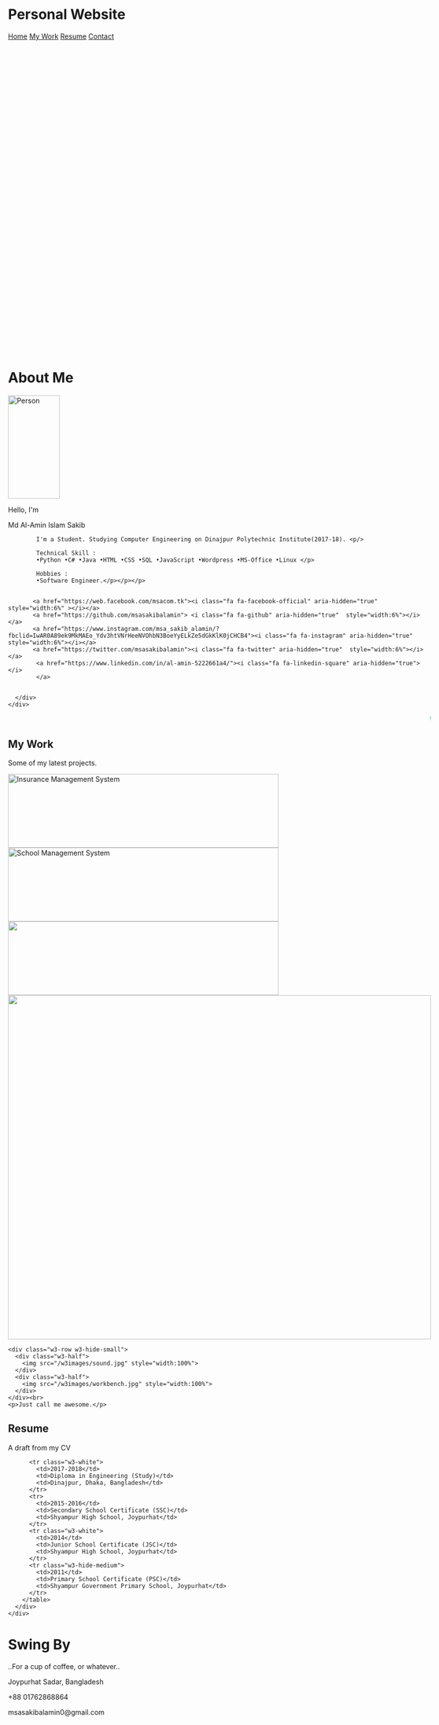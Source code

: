 <!DOCTYPE html>
<html>
<title>Personal Website </title>
<meta charset="UTF-8">
<meta name="viewport" content="width=device-width, initial-scale=1">
<link rel="stylesheet" href="https://www.w3schools.com/w3css/4/w3.css">
<script src="https://kit.fontawesome.com/85e063f5ad.js" crossorigin="anonymous"></script>
<body class="w3-content" style="max-width:1300px">

<!-- First Grid: Logo & About -->
<div class="w3-row">
  <div class="w3-half w3-black w3-container w3-center" style="height:700px">
    <div class="w3-padding-64">
      <h1>Personal Website</h1>
    </div>
    <div class="w3-padding-64">
      <a href="#" class="w3-button w3-black w3-block w3-hover-blue-grey w3-padding-16">Home</a>
      <a href="#work" class="w3-button w3-black w3-block w3-hover-teal w3-padding-16">My Work</a>
      <a href="#work" class="w3-button w3-black w3-block w3-hover-dark-grey w3-padding-16">Resume</a>
      <a href="#contact" class="w3-button w3-black w3-block w3-hover-brown w3-padding-16">Contact</a>
    </div>
  </div>
  <div class="w3-half w3-blue-grey w3-container" style="height:700px">
    <div class="w3-padding-64 w3-center">
      <h1>About Me</h1>
      <img src="sakib.jpg" class="w3-margin w3-circle" alt="Person" style="width:35%" height="210">
      <div class="w3-left-align w3-padding-large">
        <p>
            Hello, I'm <p/>
            Md Al-Amin Islam Sakib <br/>
            
            I'm a Student. Studying Computer Engineering on Dinajpur Polytechnic Institute(2017-18). <p/>
            
            Technical Skill :
            •Python •C# •Java •HTML •CSS •SQL •JavaScript •Wordpress •MS-Office •Linux </p>
            
            Hobbies :
            •Software Engineer.</p></p></p>
        

           <a href="https://web.facebook.com/msacom.tk"><i class="fa fa-facebook-official" aria-hidden="true" style="width:6%" ></i></a> 
           <a href="https://github.com/msasakibalamin"> <i class="fa fa-github" aria-hidden="true"  style="width:6%"></i></a>
           <a href="https://www.instagram.com/msa_sakib_alamin/?fbclid=IwAR0A89ek9MkMAEo_Ydv3htVNrHeeNVOhbN3BoeYyELkZe5dGkKlK0jCHCB4"><i class="fa fa-instagram" aria-hidden="true"  style="width:6%"></i></a>
           <a href="https://twitter.com/msasakibalamin"><i class="fa fa-twitter" aria-hidden="true"  style="width:6%"></i></a> 
            <a href="https://www.linkedin.com/in/al-amin-5222661a4/"><i class="fa fa-linkedin-square" aria-hidden="true"></i>
            </a>


      </div>
    </div>
  </div>
</div>  </p>

<!-- marquee System -->

<div class="alert alert-success" role="alert"><marquee scrollamount="3">
    <font color="#28B463"> Welcome  <font color="red"></font> To Personal Website.</font> Now <b id="today"></b>.<font color="#873600"> Date Format : Month - Day -Year</font>
 </marquee> </div>

<!-- Second Grid: Work & Resume -->
<div class="w3-row">
  <div class="w3-half w3-light-grey w3-center" style="min-height:800px" id="work">
    <div class="w3-padding-64">
      <h2>My Work</h2>
      <p>Some of my latest projects.</p>
    </div>
    <div class="w3-row">
      <div class="w3-half">
        <a href="copy12.png" download ><img src="copy12.png" style="width:80%" height="150px" alt="Insurance Management System "></a>
      </div>
      <div class="w3-half">
       <a href="school2.png" download ><img src="school2.png" style="width:80%" height="150px" alt="School Management System"></a> 
      </div>
    </div>
    <div class="w3-row w3-hide-small">
      <div class="w3-half">
       <a href="emilMarketing.png" download> <img src="emilMarketing.png" style="width:80%" height="150px"></a>
      </div>
      <div class="w3-half">
        <img src="/w3images/coffee.jpg" style="width:100%">
      </div>
    </div>

    <div class="w3-row w3-hide-small">
      <div class="w3-half">
        <img src="/w3images/sound.jpg" style="width:100%">
      </div>
      <div class="w3-half">
        <img src="/w3images/workbench.jpg" style="width:100%">
      </div>
    </div><br>
    <p>Just call me awesome.</p>
  </div>
  <div class="w3-half w3-indigo w3-container" style="min-height:800px">
    <div class="w3-padding-64 w3-center">
      <h2>Resume</h2>
      <p>A draft from my CV</p>
      <div class="w3-container w3-responsive">
        <table class="w3-table">
          <tr>
            <th>Year</th>
            <th>Title</th>
            <th>Where</th>
          </tr>
        
          
          <tr class="w3-white">
            <td>2017-2018</td>
            <td>Diploma in Engineering (Study)</td>
            <td>Dinajpur, Dhaka, Bangladesh</td>
          </tr>
          <tr>
            <td>2015-2016</td>
            <td>Secondary School Certificate (SSC)</td>
            <td>Shyampur High School, Joypurhat</td>
          </tr>
          <tr class="w3-white">
            <td>2014</td>
            <td>Junior School Certificate (JSC)</td>
            <td>Shyampur High School, Joypurhat</td>
          </tr>
          <tr class="w3-hide-medium">
            <td>2011</td>
            <td>Primary School Certificate (PSC)</td>
            <td>Shyampur Government Primary School, Joypurhat</td>
          </tr>
        </table>
      </div>
    </div>
  </div>
</div>



<!-- Third Grid: Swing By & Contact -->
<div class="w3-row" id="contact">
  <div class="w3-half w3-dark-grey w3-container w3-center" style="height:700px">
    <div class="w3-padding-64">
      <h1>Swing By</h1>
    </div>
    <div class="w3-padding-64">
      <p>..For a cup of coffee, or whatever..</p>
      <p>Joypurhat Sadar, Bangladesh</p>
      <p>+88 01762868864</p>
      <p>msasakibalamin0@gmail.com</p>
    </div>
  </div>
  <div class="w3-half w3-teal w3-container" style="height:700px">
    <div class="w3-padding-64 w3-padding-large">
      <h1>Contact</h1>
      <p class="w3-opacity">GET IN TOUCH</p>
      <form class="w3-container w3-card w3-padding-32 w3-white" action="/action_page.php" target="_blank">
        <div class="w3-section">
          <label>Name</label>
          <input class="w3-input" style="width:100%;" type="text" required name="Name">
        </div>
        <div class="w3-section">
          <label>Email</label>
          <input class="w3-input" style="width:100%;" type="text" required name="Email">
        </div>
        <div class="w3-section">
          <label>Message</label>
          <input class="w3-input" style="width:100%;" type="text" required name="Message">
        </div>
        <button type="submit" class="w3-button w3-teal w3-right">Send</button>
      </form>
    </div>
  </div>
</div>

<!-- Footer -->
<footer class="w3-container w3-black w3-padding-16">
  <p><span>&#169;</span> <a href="https://msainfo.tk" target="_blank">Al-Amin</a></p>

 

 
</footer>

</body>

<script>

    window.onload = function() {
        var d = new Date();          
        var n = d.toLocaleString([], { hour12: true});
        document.getElementById("today").innerHTML = n;
   


        $("#menu-toggle").click(function(e) {
            e.preventDefault();
            $("#wrapper").toggleClass("toggled");
        });

        var url = window.location.toString();
        if (url.includes("index.php?login") && url.includes("#") != true) {
            var name = url.split("=")[1].substring(0, 11);
            swal(name, "Welcome to Dashboard", "success");
        }

        if (url.includes("loan_no_not_found")) {
            swal("Loan Number Not Found", "", "error");
        }
        if (url.includes("index.php?acc_no_not_found")) {
            swal("Account Number Not Found", "", "error");
        }


    }

    function add_deposit() {
        $("#add_deposit").modal();
    }
</script>
</html>
